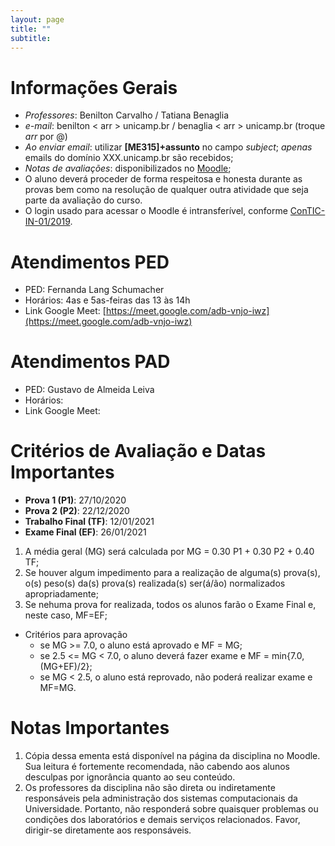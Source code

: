 ```yaml
---
layout: page
title: ""
subtitle:
---
```


# Informações Gerais

- *Professores*: Benilton Carvalho / Tatiana Benaglia
- *e-mail*: benilton < arr > unicamp.br / benaglia < arr > unicamp.br (troque _arr_ por @)
- *Ao enviar email*: utilizar **[ME315]+assunto** no campo *subject*; *apenas* emails do domínio XXX.unicamp.br são recebidos;
- *Notas de avaliações*: disponibilizados no [Moodle](https://moodle.ggte.unicamp.br/course/view.php?id=7543);
- O aluno deverá proceder de forma respeitosa e honesta durante as provas bem como na resolução de qualquer outra atividade que seja parte da avaliação do curso.
- O login usado para acessar o Moodle é intransferível, conforme [ConTIC-IN-01/2019](https://www.citic.unicamp.br/sites/default/files/normas/ConTIC-IN-01%202019%20-%20normas_uso_TIC.pdf).

# Atendimentos PED

- PED: Fernanda  Lang Schumacher
- Horários: 4as e 5as-feiras das 13 às 14h
- Link Google Meet: [https://meet.google.com/adb-vnjo-iwz](https://meet.google.com/adb-vnjo-iwz)

# Atendimentos PAD

- PED: Gustavo de Almeida Leiva
- Horários:
- Link Google Meet:

# Critérios de Avaliação e Datas Importantes

- **Prova 1 (P1)**: 27/10/2020
- **Prova 2 (P2)**: 22/12/2020
- **Trabalho Final (TF)**: 12/01/2021
- **Exame Final (EF)**: 26/01/2021

1. A média geral (MG) será calculada por MG = 0.30 P1 + 0.30 P2 + 0.40 TF;
2. Se houver algum impedimento para a realização de alguma(s) prova(s), o(s) peso(s) da(s) prova(s) realizada(s) ser(á/ão) normalizados apropriadamente;
3. Se nehuma prova for realizada, todos os alunos farão o Exame Final e, neste caso, MF=EF;

* Critérios para aprovação
  - se MG >= 7.0, o aluno está aprovado e MF = MG;
  - se 2.5 <= MG < 7.0, o aluno deverá fazer exame e MF = min{7.0, (MG+EF)/2};
  - se MG < 2.5, o aluno está reprovado, não poderá realizar exame e MF=MG.

# Notas Importantes

1. Cópia dessa ementa está disponível na página da disciplina no Moodle. Sua leitura é fortemente recomendada, não cabendo aos alunos desculpas por ignorância quanto ao seu conteúdo.
2. Os professores da disciplina não são direta ou indiretamente responsáveis pela administração dos sistemas computacionais da Universidade. Portanto, não responderá sobre quaisquer problemas ou condições dos laboratórios e demais serviços relacionados. Favor, dirigir-se diretamente aos responsáveis.
